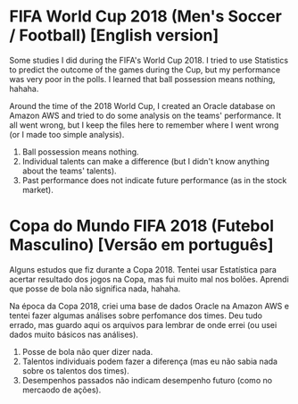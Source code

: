 # FIFA World Cup 2018 (Men's Soccer / Football) [English version]
Some studies I did during the FIFA's World Cup 2018. I tried to use Statistics to predict the outcome of the games during the Cup, but my performance was very poor in the polls. I learned that ball possession means nothing, hahaha.

Around the time of the 2018 World Cup, I created an Oracle database on Amazon AWS and tried to do some analysis on the teams' performance. It all went wrong, but I keep the files here to remember where I went wrong (or I made too simple analysis).

1) Ball possession means nothing.
2) Individual talents can make a difference (but I didn't know anything about the teams' talents).
3) Past performance does not indicate future performance (as in the stock market).


# Copa do Mundo FIFA 2018 (Futebol Masculino) [Versão em português]
Alguns estudos que fiz durante a Copa 2018. Tentei usar Estatística para acertar resultado dos jogos na Copa, mas fui muito mal nos bolões. Aprendi que posse de bola não significa nada, hahaha.

Na época da Copa 2018, criei uma base de dados Oracle na Amazon AWS e tentei fazer algumas análises sobre perfomance dos times. Deu tudo errado, mas guardo aqui os arquivos para lembrar de onde errei (ou usei dados muito básicos nas análises).

1) Posse de bola não quer dizer nada.
2) Talentos individuais podem fazer a diferença (mas eu não sabia nada sobre os talentos dos times).
3) Desempenhos passados não indicam desempenho futuro (como no mercaodo de ações).
